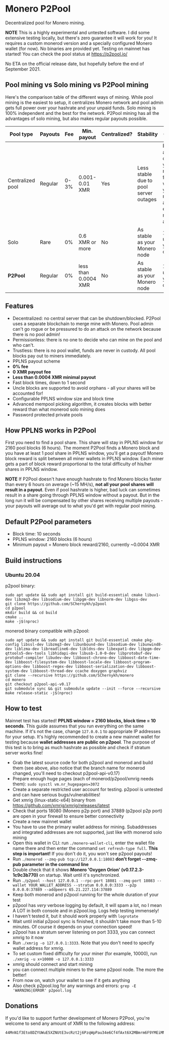 # Monero P2Pool

Decentralized pool for Monero mining.

**NOTE** This is a highly experimental and untested software. I did some extensive testing locally, but there's zero guarantee it will work for you! It requires a custom monerod version and a specially configured Monero wallet (for now). No binaries are provided yet. Testing on mainnet has started! You can check the pool status at https://p2pool.io/

No ETA on the official release date, but hopefully before the end of September 2021.

## Pool mining vs Solo mining vs P2Pool mining

Here's the comparison table of the different ways of mining. While pool mining is the easiest to setup, it centralizes Monero network and pool admin gets full power over your hashrate and your unpaid funds. Solo mining is 100% independent and the best for the network. P2Pool mining has all the advantages of solo mining, but also makes regular payouts possible.

|Pool type|Payouts|Fee|Min. payout|Centralized?|Stability|Control|Setup
|-|-|-|-|-|-|-|-|
|Centralized pool|Regular|0-3%|0.001-0.01 XMR|Yes|Less stable due to pool server outages|Pool admin controls your mined funds, what you mine and can execute network attacks|Only miner software is required
|Solo|Rare|0%|0.6 XMR or more|No|As stable as your Monero node|100% under your control|Monero node + optional miner
|**P2Pool**|Regular|0%|less than 0.0004 XMR|No|As stable as your Monero node|100% under your control|Monero node + P2Pool node + miner

## Features

* Decentralized: no central server that can be shutdown/blocked. P2Pool uses a separate blockchain to merge mine with Monero. Pool admin can't go rogue or be pressured to do an attack on the network because there is no pool admin!
* Permissionless: there is no one to decide who can mine on the pool and who can't.
* Trustless: there is no pool wallet, funds are never in custody. All pool blocks pay out to miners immediately.
* PPLNS payout scheme
* **0% fee**
* **0 XMR payout fee**
* **Less than 0.0004 XMR minimal payout**
* Fast block times, down to 1 second
* Uncle blocks are supported to avoid orphans - all your shares will be accounted for!
* Configurable PPLNS window size and block time
* Advanced mempool picking algorithm, it creates blocks with better reward than what monerod solo mining does
* Password protected private pools

## How PPLNS works in P2Pool

First you need to find a pool share. This share will stay in PPLNS window for 2160 pool blocks (6 hours). The moment P2Pool finds a Monero block and you have at least 1 pool share in PPLNS window, you'll get a payout! Monero block reward is split between all miner wallets in PPLNS window. Each miner gets a part of block reward proportional to the total difficulty of his/her shares in PPLNS window.

**NOTE** If P2Pool doesn't have enough hashrate to find Monero blocks faster than every 6 hours on average (~15 MH/s), **not all your pool shares will result in a payout**. Even if pool hashrate is higher, bad luck can sometimes result in a share going through PPLNS window without a payout. But in the long run it will be compensated by other shares receiving multiple payouts - your payouts will average out to what you'd get with regular pool mining.

## Default P2Pool parameters

* Block time: 10 seconds
* PPLNS window: 2160 blocks (6 hours)
* Minimum payout = Monero block reward/2160, currently ~0.0004 XMR

## Build instructions

### Ubuntu 20.04

p2pool binary:
```
sudo apt update && sudo apt install git build-essential cmake libuv1-dev libzmq3-dev libsodium-dev libpgm-dev libnorm-dev libgss-dev
git clone https://github.com/SChernykh/p2pool
cd p2pool
mkdir build && cd build
cmake ..
make -j$(nproc)
```

monerod binary compatible with p2pool:
```
sudo apt update && sudo apt install git build-essential cmake pkg-config libssl-dev libzmq3-dev libunbound-dev libsodium-dev libunwind8-dev liblzma-dev libreadline6-dev libldns-dev libexpat1-dev libpgm-dev qttools5-dev-tools libhidapi-dev libusb-1.0-0-dev libprotobuf-dev protobuf-compiler libudev-dev libboost-chrono-dev libboost-date-time-dev libboost-filesystem-dev libboost-locale-dev libboost-program-options-dev libboost-regex-dev libboost-serialization-dev libboost-system-dev libboost-thread-dev ccache doxygen graphviz
git clone --recursive https://github.com/SChernykh/monero
cd monero
git checkout p2pool-api-v0.17
git submodule sync && git submodule update --init --force --recursive
make release-static -j$(nproc)
```

## How to test

Mainnet test has started! **PPLNS window = 2160 blocks, block time = 10 seconds**. This guide assumes that you run everything on the same machine. If it's not the case, change `127.0.0.1` to appropriate IP addresses for your setup. It's highly recommended to create a new mainnet wallet for testing because **wallet addresses are public on p2pool**. The purpose of this test is to bring as much hashrate as possible and check if stratum server works fine!

- Grab the latest source code for both p2pool and monerod and build them (see above, also notice that the branch name for monerod changed, you'll need to checkout p2pool-api-v0.17)
- Prepare enough huge pages (each of monerod/p2pool/xmrig needs them): `sudo sysctl vm.nr_hugepages=3072`
- Create a separate restricted user account for testing. p2pool is untested and can have serious bugs/vulnerabilities!
- Get xmrig (linux-static-x64) binary from https://github.com/xmrig/xmrig/releases/latest
- Check that ports 18080 (Monero p2p port) and 37889 (p2pool p2p port) are open in your firewall to ensure better connectivity
- Create a new mainnet wallet
- You have to use the primary wallet address for mining. Subaddresses and integrated addresses are not supported, just like with monerod solo mining
- Open this wallet in CLI: run `./monero-wallet-cli`, enter the wallet file name there and then enter the command `set refresh-type full`. **This step is important!** If you don't do it, you won't see p2pool payouts!
- Run `./monerod --zmq-pub tcp://127.0.0.1:18083` **don't forget --zmq-pub parameter in the command line**
- Double check that it shows **Monero 'Oxygen Orion' (v0.17.2.3-1c9c3b770)** on startup. Wait until it's synchronized.
- Run `./p2pool --host 127.0.0.1 --rpc-port 18081 --zmq-port 18083 --wallet YOUR_WALLET_ADDRESS --stratum 0.0.0.0:3333 --p2p 0.0.0.0:37889 --addpeers 65.21.227.114:37889`
- Keep both monerod and p2pool running for the whole duration of your test
- p2pool has _very_ verbose logging by default, it will spam a lot, no I mean A LOT in both console and in p2pool.log. Logs help testing immensely!
- I haven't tested it, but it should work properly with `logrotate`
- Wait until initial p2pool sync is finished, it shouldn't take more than 5-10 minutes. Of course it depends on your connection speed!
- p2pool has a stratum server listening on port 3333, you can connect xmrig to it now
- Run `./xmrig -o 127.0.0.1:3333`. Note that you don't need to specify wallet address for xmrig.
- To set custom fixed difficulty for your miner (for example, 10000), run `./xmrig -u x+10000 -o 127.0.0.1:3333`
- xmrig should connect and start mining
- you can connect multiple miners to the same p2pool node. The more the better!
- From now on, watch your wallet to see if it gets anything
- Also check p2pool.log for any warnings and errors: `grep -E 'WARNING|ERROR' p2pool.log`

## Donations

If you'd like to support further development of Monero P2Pool, you're welcome to send any amount of XMR to the following address:

```
44MnN1f3Eto8DZYUWuE5XZNUtE3vcRzt2j6PzqWpPau34e6Cf4fAxt6X2MBmrm6F9YMEiMNjN6W4Shn4pLcfNAja621jwyg
```

